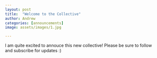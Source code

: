 ```yaml
---
layout: post
title:  "Welcome to the Collective"
author: Andrew
categories: [announcements]
image: assets/images/1.jpg

---
```

I am quite excited to annouce this new collective! Please be sure to follow and subscribe for updates :)
